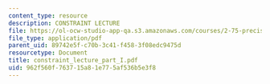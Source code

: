 ```yaml
---
content_type: resource
description: CONSTRAINT LECTURE
file: https://ol-ocw-studio-app-qa.s3.amazonaws.com/courses/2-75-precision-machine-design-fall-2001/962f560f763715a81e775af536b5e3f8_constraint_lecture_part_I.pdf
file_type: application/pdf
parent_uid: 89742e5f-c70b-3c41-f458-3f08edc9475d
resourcetype: Document
title: constraint_lecture_part_I.pdf
uid: 962f560f-7637-15a8-1e77-5af536b5e3f8
---
```

